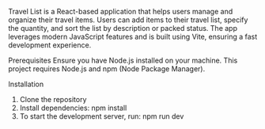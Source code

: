 Travel List is a React-based application that helps users manage and organize their travel items. Users can add items to their travel list, specify the quantity, and sort the list by description or packed status. The app leverages modern JavaScript features and is built using Vite, ensuring a fast development experience.

Prerequisites
Ensure you have Node.js installed on your machine. This project requires Node.js and npm (Node Package Manager).

Installation
1. Clone the repository
2. Install dependencies:  npm install
3. To start the development server, run: npm run dev
